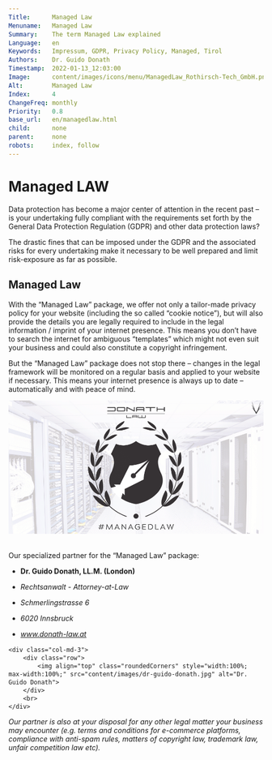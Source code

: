 ```yaml
---
Title:      Managed Law
Menuname:   Managed Law
Summary:    The term Managed Law explained
Language:   en
Keywords:   Impressum, GDPR, Privacy Policy, Managed, Tirol
Authors:    Dr. Guido Donath
Timestamp:  2022-01-13_12:03:00
Image:      content/images/icons/menu/ManagedLaw_Rothirsch-Tech_GmbH.png
Alt:        Managed Law
Index:      4
ChangeFreq: monthly
Priority:   0.8
base_url:   en/managedlaw.html
child:      none
parent:     none
robots:     index, follow
---
```


# Managed LAW

Data protection has become a major center of attention in the recent past – is your undertaking fully compliant with the requirements set forth by the General Data Protection Regulation (GDPR) and other data protection laws?

The drastic fines that can be imposed under the GDPR and the associated risks for every undertaking make it necessary to be well prepared and limit risk-exposure as far as possible.

## Managed Law

With the “Managed Law” package, we offer not only a tailor-made privacy policy for your website (including the so called “cookie notice”), but will also provide the details you are legally required to include in the legal information / imprint of your internet presence. This means you don’t have to search the internet for ambiguous “templates” which might not even suit your business and could also constitute a copyright infringement.

But the “Managed Law” package does not stop there – changes in the legal framework will be monitored on a regular basis and applied to your website if necessary. This means your internet presence is always up to date – automatically and with peace of mind.

![A coat of arms with a fountain pen as a pattern bordered by a laurel bush. The heading is DonathLaw and under it the words Managed Law](content/images/ManagedLaw.png "Managed Law")
<br>
<br>

Our specialized partner for the “Managed Law” package:
<!-- Adresse Dr. Guido Donath -->
<div class="row">
    <div class="col-md-7">
        <ul class="guidolist">
            <li class="light-color"><p><b>Dr. Guido Donath, LL.M. (London)</b></p></li>
            <li class="light-color"><p><i>Rechtsanwalt - Attorney-at-Law</i></p></li>
            <li class="light-color"><p><i>Schmerlingstrasse 6</i></p></li>
            <li class="light-color"><p><i>6020 Innsbruck</i></p></li>
            <li class="light-color"><i><a href="www.donath-law.at">www.donath-law.at</a></i></li>
        </ul>
    </div>

    <div class="col-md-3">
        <div class="row">
            <img align="top" class="roundedCorners" style="width:100%; max-width:100%;" src="content/images/dr-guido-donath.jpg" alt="Dr. Guido Donath">
        </div>
        <br>
    </div>
</div>
<!-- Adresse Dr. Guido Donath -->


*Our partner is also at your disposal for any other legal matter your business may encounter (e.g. terms and conditions for e-commerce platforms, compliance with anti-spam rules, matters of copyright law, trademark law, unfair competition law etc).*
